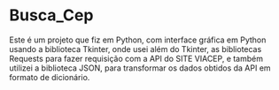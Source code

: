 # Busca_Cep
 Este é um projeto que fiz em Python, com interface gráfica em Python usando a biblioteca Tkinter, onde usei além do Tkinter, as bibliotecas Requests para fazer requisição com a API do SITE VIACEP, e também utilizei a biblioteca JSON, para transformar os dados obtidos da API em formato de dicionário.

